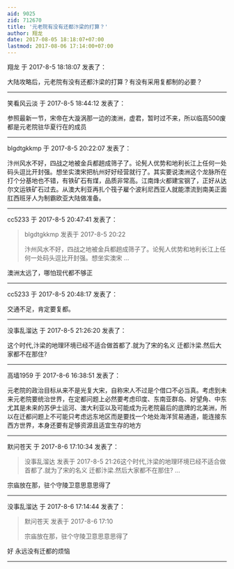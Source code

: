 ```yaml
---
aid: 9025
zid: 712670
title: '元老院有没有还都汴梁的打算？'
author: 翔龙
date: 2017-08-05 18:18:07+07:00
lastmod: 2017-08-06 17:14:00+07:00
---
```


翔龙 于 2017-8-5 18:18:07 发表了：

大陆攻略后，元老院有没有还都汴梁的打算？有没有采用复都制的必要？

---------

笑看风云淡 于 2017-8-5 18:44:12 发表了：

参照最新一节，宋帝在大漩涡那一边的澳洲，虚君，暂时过不来，所以临高500废都是元老院驻华夏行在的成员

---------

blgdtgkkmp 于 2017-8-5 20:22:07 发表了：

汴州风水不好，四战之地被金兵都趟成筛子了。论髡人优势和地利长江上任何一处码头逗比开封强。想坐实澳宋把杭州好好经营就行了。其实要说澳洲这个龙脉所在打个分基地也不错，有铁矿石有煤，品质非常高。江南烽火都建宝钢了，正好从达尔文运铁矿石过去。从澳大利亚再扎个筏子雇个波利尼西亚人就能漂流到南美正面肛西班牙人为制霸欧亚大陆做准备。

---------

cc5233 于 2017-8-5 20:47:41 发表了：

> blgdtgkkmp 发表于 2017-8-5 20:22
> 
> 汴州风水不好，四战之地被金兵都趟成筛子了。论髡人优势和地利长江上任何一处码头逗比开封强。想坐实澳宋 ...



澳洲太远了，哪怕现代都不够正

---------

cc5233 于 2017-8-5 20:48:17 发表了：

交通不足，肯定要复都。

---------

没事乱溜达 于 2017-8-5 21:26:20 发表了：

这个时代,汴梁的地理环境已经不适合做首都了.就为了宋的名义 迁都汴梁.然后大家都不在那住?

---------

高墙1959 于 2017-8-6 16:38:51 发表了：

元老院的政治目标从来不是光复大宋，自称宋人不过是个借口不必当真。考虑到未来元老院要统治世界，在定都问题上必然要考虑印度、东南亚群岛、好望角、中东尤其是未来的苏伊士运河、澳大利亚以及可能成为元老院最后的底牌的北美洲，所以在迁都问题上不可能只考虑远东地区而是要找一个地处海洋贸易通道，能连接东西方世界，本身还要有足够资源且适宜生存的地方

---------

默问苍天 于 2017-8-6 17:10:34 发表了：

> 没事乱溜达 发表于 2017-8-5 21:26这个时代,汴梁的地理环境已经不适合做首都了.就为了宋的名义 迁都汴梁.然后大家都不在那住? ...



宗庙放在那，驻个守陵卫意思意思得了

---------

没事乱溜达 于 2017-8-6 17:14:44 发表了：

> 默问苍天 发表于 2017-8-6 17:10
> 
> 宗庙放在那，驻个守陵卫意思意思得了



好 永远没有迁都的烦恼

---------

